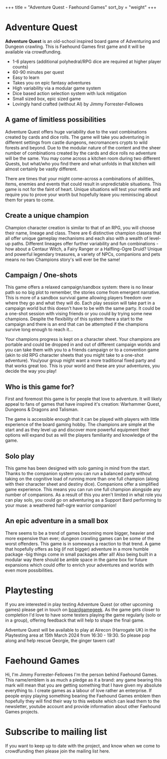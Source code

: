 +++
title = "Adventure Quest - Faehound Games"
sort_by = "weight"
+++

# Adventure Quest

**Adventure Quest** is an old-school inspired board game of Adventuring and Dungeon crawling. This is Faehound Games first game and it will be available via crowdfunding.

- 1-6 players (additional polyhedral/RPG dice are required at higher player counts)
- 60-90 minutes per quest
- Easy to learn
- Takes you on epic fantasy adventures
- High variability via a modular game system
- Dice based action selection system with luck mitigation
- Small sized box, epic sized game
- Lovingly hand crafted (without AI) by Jimmy Forrester-Fellowes

## A game of limitless possibilities

Adventure Quest offers huge variability due to the vast combinations created by cards and dice rolls. The game will take you adventuring in different settings from castle dungeons, necromancers crypts to wild forests and beyond. Due to the modular nature of the content and the sheer number of combinations created by the cards and dice rolls no adventure will be the same. You may come across a kitchen room during two different Quests, but what/who you find there and what unfolds in that kitchen will almost certainly be vastly different.

There are times that your might come-across a combinations of abilities, items, enemies and events that could result in unpredictable situations. This game is not for the faint of heart. Unique situations will test your mettle and require you to prove your worth but hopefully leave you reminiscing about them for years to come.

## Create a unique champion

Champion character creation is similar to that of an RPG, you will choose their name, lineage and class. There are 6 distinctive champion classes that all offer unique gameplay mechanisms and each also with a wealth of level-up paths. Different lineages offer further variability and fun combinations - how about a Centaur Witch, a Fairy Ranger or a Halfling-Ogre Druid? Unique and powerful legendary treasures, a variety of NPCs, companions and pets means no two Champions story's will ever be the same!

## Campaign / One-shots

This game offers a relaxed campaign/sandbox system: there is no linear path so no big plot to remember, the stories come from emergent narrative. This is more of a sandbox survival game allowing players freedom over where they go and what they will do. Each play session will take part in a campaign world but this doesn't have to be with the same party. It could be a one-shot session with vising friends or you could by trying some new champions. Despite the flexibility of this system there a start to the campaign and there is an end that can be attempted if the champions survive long enough to reach it...

Your champions progress is kept on a character sheet. Your champions are portable and could be dropped in and out of different campaign worlds and you can take them with you to a friends campaign or to a convention game (akin to old RPG character sheets that you might take to a one-shot adventure). You/your group might want a more traditional fixed party and that works great too. This is your world and these are your adventures, you decide the way you play!

## Who is this game for?

First and foremost this game is for people that love to adventure. It will likely appeal to fans of games that have inspired it's creation: Warhammer Quest, Dungeons & Dragons and Talisman.

The game is accessible enough that it can be played with players with little experience of the board gaming hobby. The champions are simple at the start and as they level up and discover more powerful equipment their options will expand but as will the players familiarity and knowledge of the game.

## Solo play

This game has been designed with solo gaming in mind from the start. Thanks to the companion system you can run a balanced party without taking on the cognitive load of running more than one full champion (along with their character sheet and destiny dice). Companions offer a simplified game experience. This means you can run one full champion alongside any number of companions. As a result of this you aren't limited in what role you can play solo, you could go on adventuring as a Support Bard performing to your muse: a weathered half-ogre warrior companion!

## An epic adventure in a small box

There seems to be a trend of games becoming more bigger, heavier and more expensive than ever; dungeon crawling games can be some of the worst offenders. This game is in someways a reaction to that trend. A game that hopefully offers as big (if not bigger) adventure in a more humble package -big things come in small packages after all! Also being built in a modular way there should be amble space in the game box for future expansions which could offer to enrich your adventures and worlds with even more possibilities.

# Playtesting

If you are interested in play testing Adventure Quest (or other upcoming games) please get in touch on [boardgamegeek](https://boardgamegeek.com/user/jimmyff). As the game gets closer to completion I'd love to have some testers playing the game regularly (solo or in a group), offering feedback that will help to shape the final game.

Adventure Quest will be available to play at Airecon (Harrogate UK) in the Playtesting area at 15th March 2024 from 16:30 - 19:30. So please pop along and help rescue Georgie, the ginger tavern cat!

# Faehound Games

Hi, I'm Jimmy Forrester-Fellowes I'm the person behind Faehound Games. This name/emblem is as much a pledge as it a brand: any game bearing this mark will mean that you are getting something that I have given my absolute everything to. I create games as a labour of love rather an enterprise. If people enjoy playing something bearing the Faehound Games emblem then hopefully they will find their way to this website which can lead them to the newsletter, youtube account and provide information about other Faehound Games projects.

# Subscribe to mailing list

If you want to keep up to date with the project, and know when we come to crowdfunding then please join the mailing list here.
